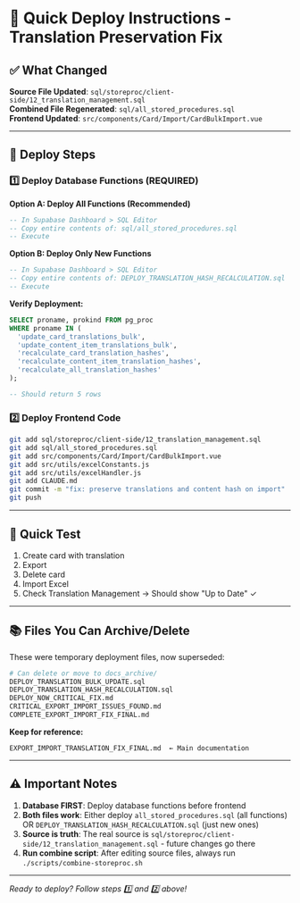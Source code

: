 # 🚀 Quick Deploy Instructions - Translation Preservation Fix

## ✅ What Changed

**Source File Updated**: `sql/storeproc/client-side/12_translation_management.sql`  
**Combined File Regenerated**: `sql/all_stored_procedures.sql`  
**Frontend Updated**: `src/components/Card/Import/CardBulkImport.vue`

---

## 📝 Deploy Steps

### 1️⃣ Deploy Database Functions (REQUIRED)

**Option A: Deploy All Functions (Recommended)**
```sql
-- In Supabase Dashboard > SQL Editor
-- Copy entire contents of: sql/all_stored_procedures.sql
-- Execute
```

**Option B: Deploy Only New Functions**
```sql
-- In Supabase Dashboard > SQL Editor
-- Copy entire contents of: DEPLOY_TRANSLATION_HASH_RECALCULATION.sql
-- Execute
```

**Verify Deployment:**
```sql
SELECT proname, prokind FROM pg_proc 
WHERE proname IN (
  'update_card_translations_bulk',
  'update_content_item_translations_bulk',
  'recalculate_card_translation_hashes',
  'recalculate_content_item_translation_hashes',
  'recalculate_all_translation_hashes'
);

-- Should return 5 rows
```

### 2️⃣ Deploy Frontend Code

```bash
git add sql/storeproc/client-side/12_translation_management.sql
git add sql/all_stored_procedures.sql
git add src/components/Card/Import/CardBulkImport.vue
git add src/utils/excelConstants.js
git add src/utils/excelHandler.js
git add CLAUDE.md
git commit -m "fix: preserve translations and content hash on import"
git push
```

---

## 🧪 Quick Test

1. Create card with translation
2. Export
3. Delete card
4. Import Excel
5. Check Translation Management → Should show "Up to Date" ✓

---

## 📚 Files You Can Archive/Delete

These were temporary deployment files, now superseded:

```bash
# Can delete or move to docs_archive/
DEPLOY_TRANSLATION_BULK_UPDATE.sql
DEPLOY_TRANSLATION_HASH_RECALCULATION.sql
DEPLOY_NOW_CRITICAL_FIX.md
CRITICAL_EXPORT_IMPORT_ISSUES_FOUND.md
COMPLETE_EXPORT_IMPORT_FIX_FINAL.md
```

**Keep for reference:**
```
EXPORT_IMPORT_TRANSLATION_FIX_FINAL.md  ← Main documentation
```

---

## ⚠️ Important Notes

1. **Database FIRST**: Deploy database functions before frontend
2. **Both files work**: Either deploy `all_stored_procedures.sql` (all functions) OR `DEPLOY_TRANSLATION_HASH_RECALCULATION.sql` (just new ones)
3. **Source is truth**: The real source is `sql/storeproc/client-side/12_translation_management.sql` - future changes go there
4. **Run combine script**: After editing source files, always run `./scripts/combine-storeproc.sh`

---

*Ready to deploy? Follow steps 1️⃣ and 2️⃣ above!*

